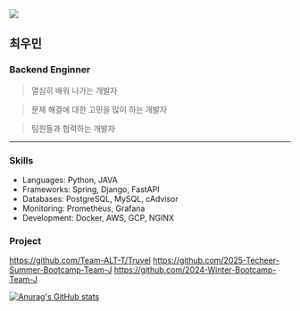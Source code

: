<img src="https://capsule-render.vercel.app/api?type=soft&color=auto&height=300&section=header&text=Hello, I'm%Woomin&fontSize=90" />

## 최우민


### Backend Enginner

> 열심히 배워 나가는 개발자

> 문제 해결에 대한 고민을 많이 하는 개발자

> 팀원들과 협력하는 개발자

---
### Skills
- Languages:   Python, JAVA
- Frameworks:  Spring, Django, FastAPI
- Databases:   PostgreSQL, MySQL, cAdvisor
- Monitoring:  Prometheus, Grafana
- Development: Docker, AWS, GCP, NGINX

### Project
https://github.com/Team-ALT-T/Truvel
https://github.com/2025-Techeer-Summer-Bootcamp-Team-J
https://github.com/2024-Winter-Bootcamp-Team-J

[![Anurag's GitHub stats](https://github-readme-stats.vercel.app/api?username=anuraghazra)](https://github.com/anuraghazra/github-readme-stats)
